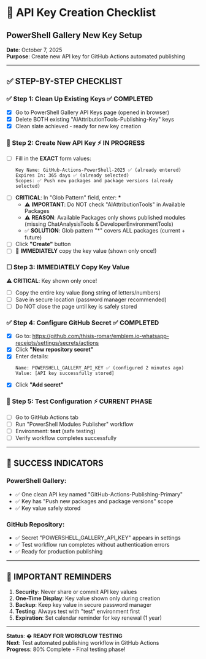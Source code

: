 # 🔑 API Key Creation Checklist
## PowerShell Gallery New Key Setup

**Date**: October 7, 2025  
**Purpose**: Create new API key for GitHub Actions automated publishing

---

## ✅ **STEP-BY-STEP CHECKLIST**

### **✅ Step 1: Clean Up Existing Keys** ✅ **COMPLETED**
- [x] Go to PowerShell Gallery API Keys page (opened in browser)
- [x] Delete BOTH existing "AIAttributionTools-Publishing-Key" keys  
- [x] Clean slate achieved - ready for new key creation

### **🔄 Step 2: Create New API Key** ⚡ **IN PROGRESS**
- [ ] Fill in the **EXACT** form values:
  ```
  Key Name: GitHub-Actions-PowerShell-2025 ✅ (already entered)
  Expires In: 365 days ✅ (already selected)
  Scopes: ✅ Push new packages and package versions (already selected)
  ```
- [ ] **CRITICAL**: In "Glob Pattern" field, enter: **\***
  - ⚠️ **IMPORTANT**: Do NOT check "AIAttributionTools" in Available Packages
  - ⚠️ **REASON**: Available Packages only shows published modules (missing ChatAnalysisTools & DeveloperEnvironmentTools)
  - ✅ **SOLUTION**: Glob pattern "\*" covers ALL packages (current + future)
- [ ] Click **"Create"** button
- [ ] 🚨 **IMMEDIATELY** copy the key value (shown only once!)

### **☐ Step 3: IMMEDIATELY Copy Key Value**
⚠️ **CRITICAL**: Key shown only once!
- [ ] Copy the entire key value (long string of letters/numbers)
- [ ] Save in secure location (password manager recommended)
- [ ] Do NOT close the page until key is safely stored

### **✅ Step 4: Configure GitHub Secret** ✅ **COMPLETED**
- [x] Go to: <https://github.com/thisis-romar/emblem.io-whatsapp-receipts/settings/secrets/actions>
- [x] Click **"New repository secret"**
- [x] Enter details:
  ```
  Name: POWERSHELL_GALLERY_API_KEY ✅ (configured 2 minutes ago)
  Value: [API key successfully stored]
  ```
- [x] Click **"Add secret"**

### **🔄 Step 5: Test Configuration** ⚡ **CURRENT PHASE**
- [ ] Go to GitHub Actions tab
- [ ] Run "PowerShell Modules Publisher" workflow
- [ ] Environment: **test** (safe testing)
- [ ] Verify workflow completes successfully

---

## 🎯 **SUCCESS INDICATORS**

### **PowerShell Gallery:**
- ✅ One clean API key named "GitHub-Actions-Publishing-Primary"
- ✅ Key has "Push new packages and package versions" scope
- ✅ Key value safely stored

### **GitHub Repository:**
- ✅ Secret "POWERSHELL_GALLERY_API_KEY" appears in settings
- ✅ Test workflow run completes without authentication errors
- ✅ Ready for production publishing

---

## 🚨 **IMPORTANT REMINDERS**

1. **Security**: Never share or commit API key values
2. **One-Time Display**: Key value shown only during creation
3. **Backup**: Keep key value in secure password manager
4. **Testing**: Always test with "test" environment first
5. **Expiration**: Set calendar reminder for key renewal (1 year)

---

**Status**: � **READY FOR WORKFLOW TESTING**  
**Next**: Test automated publishing workflow in GitHub Actions  
**Progress**: 80% Complete - Final testing phase!
